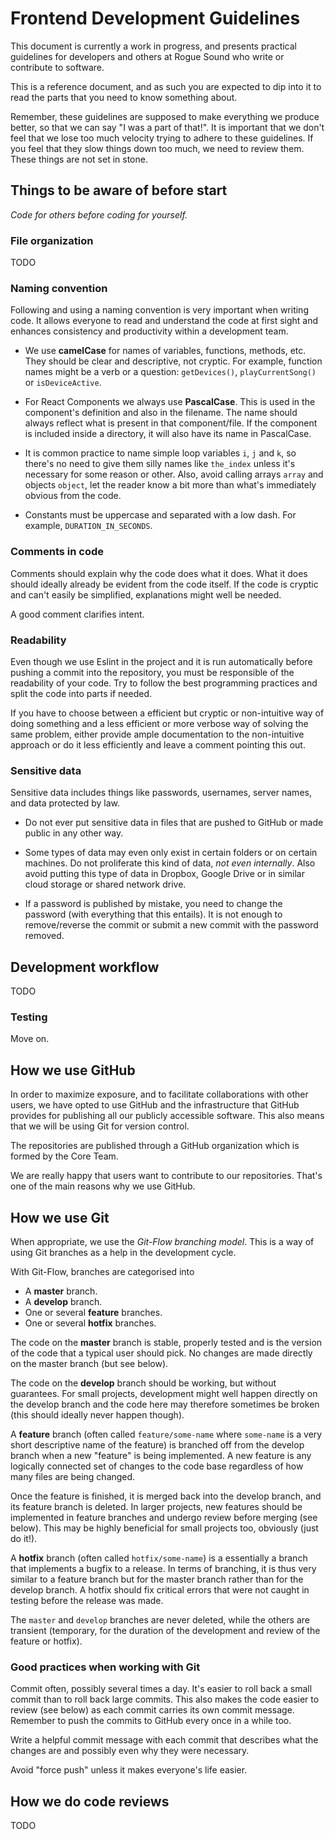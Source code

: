 # Frontend Development Guidelines

This document is currently a work in progress, and presents practical guidelines for developers and others at Rogue Sound who write or contribute to software.

This is a reference document, and as such you are expected to dip into it to read the parts that you need to know something about.

Remember, these guidelines are supposed to make everything we produce better, so that we can say "I was a part of that!". It is important that we don't feel that we lose too much velocity trying to adhere to these guidelines. If you feel that they slow things down too much, we need to review them. These things are not set in stone.

## Things to be aware of before start

_Code for others before coding for yourself._

### File organization

TODO

### Naming convention

Following and using a naming convention is very important when writing code. It allows everyone to read and understand the code at first sight and enhances consistency and productivity within a development team.
- We use **camelCase** for names of variables, functions, methods, etc. They should be clear and descriptive, not cryptic. For example, function names might be a verb or a question: `getDevices()`, `playCurrentSong()` or `isDeviceActive`.

- For React Components we always use **PascalCase**. This is used in the component's definition and also in the filename. The name should always reflect what is present in that component/file. If the component is included inside a directory, it will also have its name in PascalCase.

- It is common practice to name simple loop variables `i`, `j` and `k`, so there's no need to give them silly names like `the_index` unless it's necessary for some reason or other. Also, avoid calling arrays `array` and objects `object`, let the reader know a bit more than what's immediately obvious from the code.

- Constants must be uppercase and separated with a low dash. For example, `DURATION_IN_SECONDS`.

### Comments in code

Comments should explain why the code does what it does. What it does should ideally already be evident from the code itself. If the code is cryptic and can't easily be simplified, explanations might well be needed.

A good comment clarifies intent.

### Readability

Even though we use Eslint in the project and it is run automatically before pushing a commit into the repository, you must be responsible of the readability of your code. Try to follow the best programming practices and split the code into parts if needed.

If you have to choose between a efficient but cryptic or non-intuitive way of doing something and a less efficient or more verbose way of solving the same problem, either provide ample documentation to the non-intuitive approach or do it less efficiently and leave a comment pointing this out.

### Sensitive data

Sensitive data includes things like passwords, usernames, server names, and data protected by law.

- Do not ever put sensitive data in files that are pushed to GitHub or made public in any other way.
- Some types of data may even only exist in certain folders or on certain machines. Do not proliferate this kind of data, _not even internally_. Also avoid putting this type of data in Dropbox, Google Drive or in similar cloud storage or shared network drive.

- If a password is published by mistake, you need to change the password (with everything that this entails). It is not enough to remove/reverse the commit or submit a new commit with the password removed.

## Development workflow

TODO

### Testing

Move on.

## How we use GitHub

In order to maximize exposure, and to facilitate collaborations with other users, we have opted to use GitHub and the infrastructure that GitHub provides for publishing all our publicly accessible software. This also means that we will be using Git for version control.

The repositories are published through a GitHub organization which is formed by the Core Team.

We are really happy that users want to contribute to our repositories. That's one of the main reasons why we use GitHub.

## How we use Git

When appropriate, we use the _Git-Flow branching model_. This is a way of using Git branches as a help in the development cycle.

With Git-Flow, branches are categorised into

- A **master** branch.
- A **develop** branch.
- One or several **feature** branches.
- One or several **hotfix** branches.

The code on the **master** branch is stable, properly tested and is the version of the code that a typical user should pick. No changes are made directly on the master branch (but see below).

The code on the **develop** branch should be working, but without guarantees. For small projects, development might well happen directly on the develop branch and the code here may therefore sometimes be broken (this should ideally never happen though).

A **feature** branch (often called `feature/some-name` where `some-name` is a very short descriptive name of the feature) is branched off from the develop branch when a new "feature" is being implemented. A new feature is any logically connected set of changes to the code base regardless of how many files are being changed.

Once the feature is finished, it is merged back into the develop branch, and its feature branch is deleted. In larger projects, new features should be implemented in feature branches and undergo review before merging (see below). This may be highly beneficial for small projects too, obviously (just do it!).

A **hotfix** branch (often called `hotfix/some-name`) is a essentially a branch that implements a bugfix to a release. In terms of branching, it is thus very similar to a feature branch but for the master branch rather than for the develop branch. A hotfix should fix critical errors that were not caught in testing before the release was made.

The `master` and `develop` branches are never deleted, while the others are transient (temporary, for the duration of the development and review of the feature or hotfix).

### Good practices when working with Git

Commit often, possibly several times a day. It's easier to roll back a small commit than to roll back large commits. This also makes the code easier to review (see below) as each commit carries its own commit message. Remember to push the commits to GitHub every once in a while too.

Write a helpful commit message with each commit that describes what the changes are and possibly even why they were necessary.

Avoid "force push" unless it makes everyone's life easier.

## How we do code reviews

TODO